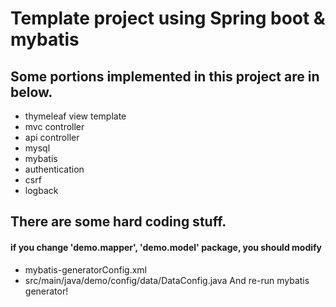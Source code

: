 # Template project using Spring boot & mybatis

## Some portions implemented in this project are in below.
* thymeleaf view template
* mvc controller
* api controller
* mysql
* mybatis
* authentication
* csrf
* logback

## There are some hard coding stuff. 
#### if you change 'demo.mapper', 'demo.model' package, you should modify
* mybatis-generatorConfig.xml 
* src/main/java/demo/config/data/DataConfig.java 
And re-run mybatis generator!
